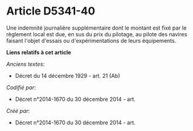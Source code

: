 # Article D5341-40

Une indemnité journalière supplémentaire dont le montant est fixé par le règlement local est due, en sus du prix du pilotage,
au pilote des navires faisant l'objet d'essais ou d'expérimentations de leurs équipements.

**Liens relatifs à cet article**

_Anciens textes_:

  - Décret du 14 décembre 1929 - art. 21 (Ab)

_Codifié par_:

  - Décret n°2014-1670 du 30 décembre 2014 - art.

_Créé par_:

  - Décret n°2014-1670 du 30 décembre 2014 - art.
